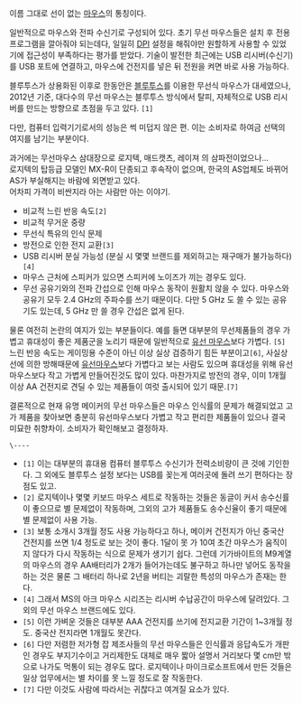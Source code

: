 이름 그대로 선이 없는 [마우스](%EB%A7%88%EC%9A%B0%EC%8A%A4%28%EC%9E%85%EB%A0%A5%EC%9E%A5%EC%B9%98%29.md)의 통칭이다.

일반적으로 마우스와 전파 수신기로 구성되어 있다. 초기 무선 마우스들은 설치 후 전용 프로그램을 깔아줘야 되는데다, 일일히
[DPI](DPI.md) 설정을 해줘야만 원할하게 사용할 수 있었기에 접근성이 부족하다는 평가를 받았다. 기술이 발전한 최근에는 USB
리시버(수신기)를 USB 포트에 연결하고, 마우스에 건전지를 넣은 뒤 전원을 켜면 바로 사용 가능하다.

블루투스가 상용화된 이후로 한동안은 [블루투스](%EB%B8%94%EB%A3%A8%ED%88%AC%EC%8A%A4.md)를 이용한
무선식 마우스가 대세였으나, 2012년 기준, 대다수의 무선 마우스는 블루투스 방식에서 탈피, 자체적으로 USB 리시버를 만드는 방향으로
초점을 두고 있다. `[1]`

다만, 컴퓨터 입력기기로서의 성능은 썩 미덥지 않은 편. 이는 소비자로 하여금 선택의 여지를 남기는 부분이다.

과거에는 무선마우스 삼대장으로 로지텍, 매드캣츠, 레이져 의 삼파전이었으나...  
로지텍의 탑등급 모델인 MX-R이 단종되고 후속작이 없으며, 한국의 AS업체도 바뀌어 AS가 부실해지는 바람에 외면받고 있다.  
어차피 가격이 비싼지라 아는 사람만 아는 이야기.

  * 비교적 느린 반응 속도`[2]`
  * 비교적 무거운 중량
  * 무선식 특유의 인식 문제
  * 방전으로 인한 전지 교환`[3]`
  * USB 리시버 분실 가능성 (분실 시 몇몇 브랜드를 제외하고는 재구매가 불가능하다)`[4]`
  * 마우스 근처에 스피커가 있으면 스피커에 노이즈가 끼는 경우도 있다.
  * 무선 공유기와의 전파 간섭으로 인해 마우스 동작이 원활치 않을 수 있다. 마우스와 공유기 모두 2.4 GHz의 주파수를 쓰기 때문이다. 다만 5 GHz 도 쓸 수 있는 공유기도 있는데, 5 GHz 만 쓸 경우 간섭은 없게 된다.  

물론 여전히 논란의 여지가 있는 부분들이다. 예를 들면 대부분의 무선제품들의 경우 가볍고 휴대성이 좋은 제품군을 노리기 때문에 일반적으로
[유선 마우스](%EC%9C%A0%EC%84%A0%20%EB%A7%88%EC%9A%B0%EC%8A%A4.md)보다 가볍다. `[5]`
느린 반응 속도는 게이밍용 수준이 아닌 이상 실상 검증하기 힘든 부분이고`[6]`, 사실상 선에 의한 방해때문에 [유선마우스](%EC%9C%A0%EC%84%A0%20%EB%A7%88%EC%9A%B0%EC%8A%A4.md)보다 가볍다고 보는 사람도 있으며
휴대성을 위해 유선 마우스보다 작고 가볍게 만들어진것도 많이 있다. 마찬가지로 방전의 경우, 이미 1개월 이상 AA 건전지로 견딜 수 있는
제품들이 여럿 출시되어 있기 때문.`[7]`

결론적으로 현재 유명 메이커의 무선 마우스들은 마우스 인식률의 문제가 해결되었고 고가 제품을 찾아보면 충분히 유선마우스보다 가볍고 작고
편리한 제품들이 있으나 결국 미묘한 취향차이. 소비자가 확인해보고 결정하자.

`\----`

  * `[1]` 이는 대부분의 휴대용 컴퓨터 블루투스 수신기가 전력소비량이 큰 것에 기인한다. 그 외에도 블루투스 설정 보다는 USB를 꽂는게 여러곳에 돌려 쓰기 편하다는 장점도 있고.
  * `[2]` 로지텍이나 몇몇 키보드 마우스 세트로 작동하는 것들은 동글이 커서 송수신률이 좋으므로 별 문제없이 작동하며, 그외의 고가 제품들도 송수신율이 좋기 때문에 별 문제없이 사용 가능.
  * `[3]` 보통 소개시 3개월 정도 사용 가능하다고 하나, 메이커 건전지가 아닌 중국산 건전지를 쓰면 1/4 정도로 보는 것이 좋다. 1달이 못 가 10여 초간 마우스가 움직이지 않다가 다시 작동하는 식으로 문제가 생기기 쉽다. 그런데 기가바이트의 M9계열의 마우스의 경우 AA배터리가 2개가 들어가는데도 불구하고 하나만 넣어도 동작을 하는 것은 물론 그 배터리 하나로 2년을 버티는 괴랄한 특성의 마우스가 존재는 한다.
  * `[4]` 그래서 MS의 아크 마우스 시리즈는 리시버 수납공간이 마우스에 달려있다. 그 외의 무선 마우스 브랜드에도 있다.
  * `[5]` 이런 가벼운 것들은 대부분 AAA 건전지를 쓰기에 전지교환 기간이 1~3개월 정도. 중국산 전지라면 1개월도 못간다.
  * `[6]` 다만 저렴한 저가형 잡 제조사들의 무선 마우스들은 인식률과 응답속도가 개판인 경우도 부지기수이고 거리제한도 대체로 매우 짧아 설명서 거리보다 몇 cm만 밖으로 나가도 먹통이 되는 경우도 많다. 로지텍이나 마이크로소프트에서 만든 것들은 일상 업무에서는 별 차이를 못 느낄 정도로 잘 작동한다.
  * `[7]` 다만 이것도 사람에 따라서는 귀찮다고 여겨질 요소가 있다.

